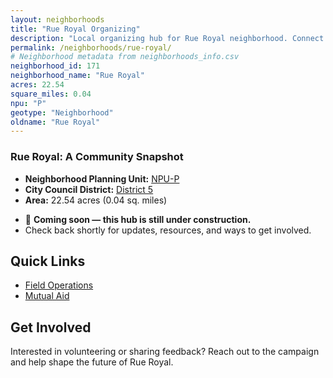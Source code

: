 ```yaml
---
layout: neighborhoods
title: "Rue Royal Organizing"
description: "Local organizing hub for Rue Royal neighborhood. Connect with field operations, mutual aid, and community organizing efforts."
permalink: /neighborhoods/rue-royal/
# Neighborhood metadata from neighborhoods_info.csv
neighborhood_id: 171
neighborhood_name: "Rue Royal"
acres: 22.54
square_miles: 0.04
npu: "P"
geotype: "Neighborhood"
oldname: "Rue Royal"
---
```


### **Rue Royal: A Community Snapshot**

  * **Neighborhood Planning Unit:** [NPU-P](https://www.atlantaga.gov/government/departments/city-planning/neighborhood-planning-units/neighborhood-and-npu-contacts)
  * **City Council District:** [District 5](https://citycouncil.atlantaga.gov/council-members/antonio-lewis)
  * **Area:** 22.54 acres (0.04 sq. miles)

- 🚧 **Coming soon — this hub is still under construction.**
- Check back shortly for updates, resources, and ways to get involved.

## Quick Links

- [Field Operations](./field-ops/)
- [Mutual Aid](./mutual-aid/)

## Get Involved

Interested in volunteering or sharing feedback? Reach out to the campaign and help shape the future of Rue Royal.

